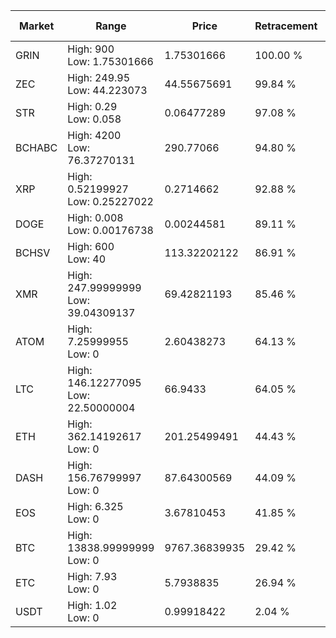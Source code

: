 | Market | Range | Price| Retracement | Doubles to 50% |
| --- | --- | --- | --- | --- |
| GRIN | High: 900<br />Low: 1.75301666 | 1.75301666 | 100.00 % | 257.20 |
| ZEC | High: 249.95<br />Low: 44.223073 | 44.55675691 | 99.84 % | 3.30 |
| STR | High: 0.29<br />Low: 0.058 | 0.06477289 | 97.08 % | 2.69 |
| BCHABC | High: 4200<br />Low: 76.37270131 | 290.77066 | 94.80 % | 7.35 |
| XRP | High: 0.52199927<br />Low: 0.25227022 | 0.2714662 | 92.88 % | 1.43 |
| DOGE | High: 0.008<br />Low: 0.00176738 | 0.00244581 | 89.11 % | 2.00 |
| BCHSV | High: 600<br />Low: 40 | 113.32202122 | 86.91 % | 2.82 |
| XMR | High: 247.99999999<br />Low: 39.04309137 | 69.42821193 | 85.46 % | 2.07 |
| ATOM | High: 7.25999955<br />Low: 0 | 2.60438273 | 64.13 % | 1.39 |
| LTC | High: 146.12277095<br />Low: 22.50000004 | 66.9433 | 64.05 % | 1.26 |
| ETH | High: 362.14192617<br />Low: 0 | 201.25499491 | 44.43 % | 0.00 |
| DASH | High: 156.76799997<br />Low: 0 | 87.64300569 | 44.09 % | 0.00 |
| EOS | High: 6.325<br />Low: 0 | 3.67810453 | 41.85 % | 0.00 |
| BTC | High: 13838.99999999<br />Low: 0 | 9767.36839935 | 29.42 % | 0.00 |
| ETC | High: 7.93<br />Low: 0 | 5.7938835 | 26.94 % | 0.00 |
| USDT | High: 1.02<br />Low: 0 | 0.99918422 | 2.04 % | 0.00 |

